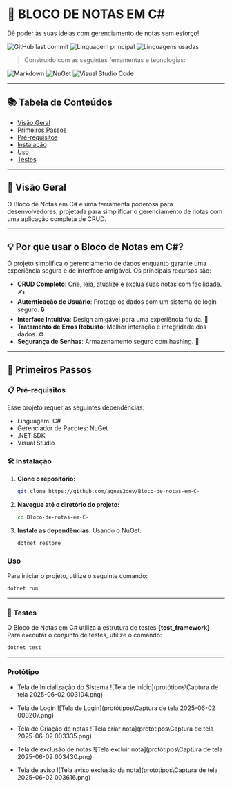# 📝 BLOCO DE NOTAS EM C#

Dê poder às suas ideias com gerenciamento de notas sem esforço!

![GitHub last commit](https://img.shields.io/github/last-commit/agnes2dev/Bloco?label=%C3%BAltimo%20commit)
![Linguagem principal](https://img.shields.io/badge/C%23-100%25-blue)
![Linguagens usadas](https://img.shields.io/badge/Linguagens-1-blue)

> Construído com as seguintes ferramentas e tecnologias:

![Markdown](https://img.shields.io/badge/Markdown-%23000000.svg?style=flat&logo=markdown&logoColor=white)
![NuGet](https://img.shields.io/badge/NuGet-004880?style=flat&logo=nuget&logoColor=white)
![Visual Studio Code](https://img.shields.io/badge/Visual%20Studio-007ACC?style=flat&logo=visual%20studio%20code&logoColor=white)

---

## 📚 Tabela de Conteúdos
- [Visão Geral](#visão-geral)
- [Primeiros Passos](#primeiros-passos)
- [Pré-requisitos](#pré-requisitos)
- [Instalação](#instalação)
- [Uso](#uso)
- [Testes](#testes)

---

## 🌟 Visão Geral

O Bloco de Notas em C# é uma ferramenta poderosa para desenvolvedores, projetada para simplificar o gerenciamento de notas com uma aplicação completa de CRUD.

---

## 💡 Por que usar o Bloco de Notas em C#?

O projeto simplifica o gerenciamento de dados enquanto garante uma experiência segura e de interface amigável. Os principais recursos são:

- **CRUD Completo**: Crie, leia, atualize e exclua suas notas com facilidade. ✍️
- **Autenticação de Usuário**: Protege os dados com um sistema de login seguro. 🔒
- **Interface Intuitiva**: Design amigável para uma experiência fluida. 🎨
- **Tratamento de Erros Robusto**: Melhor interação e integridade dos dados. ⚙️
- **Segurança de Senhas**: Armazenamento seguro com hashing. 🔑

---

## 🚀 Primeiros Passos

### 📋 Pré-requisitos

Esse projeto requer as seguintes dependências: 

- Linguagem: C# 
- Gerenciador de Pacotes: NuGet 
- .NET SDK 
- Visual Studio 

### 🛠️ Instalação

1. **Clone o repositório:**
   ```bash
   git clone https://github.com/agnes2dev/Bloco-de-notas-em-C-
   ```

2. **Navegue até o diretório do projeto:**
   ```bash
   cd Bloco-de-notas-em-C-
   ```

3. **Instale as dependências:**
   Usando o NuGet:
   ```bash
   dotnet restore
   ```

### Uso

Para iniciar o projeto, utilize o seguinte comando:

```bash
dotnet run
```

---

### 🧪 Testes

O Bloco de Notas em C# utiliza a estrutura de testes **{test_framework}**. Para executar o conjunto de testes, utilize o comando:

```bash
dotnet test
```

---


### Protótipo

- Tela de Inicialização do Sistema
![Tela de início](protótipos\Captura de tela 2025-06-02 003104.png)

- Tela de Login
![Tela de Login](protótipos\Captura de tela 2025-06-02 003207.png)

- Tela de Criação de notas
![Tela criar nota](protótipos\Captura de tela 2025-06-02 003335.png)

- Tela de exclusão de notas
![Tela excluir nota](protótipos\Captura de tela 2025-06-02 003430.png)

- Tela de aviso
![Tela aviso exclusão da nota](protótipos\Captura de tela 2025-06-02 003616.png)



